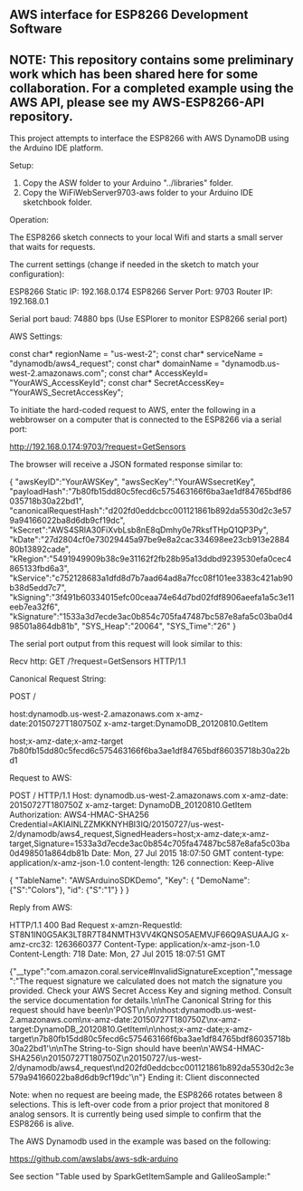 <h2><strong>AWS interface for ESP8266 Development Software</strong></h2>

<h2><strong>NOTE: This repository contains some preliminary work which has been shared here for some collaboration.
For a completed example using the AWS API, please see my AWS-ESP8266-API repository.</strong></h2>

This project attempts to interface the ESP8266 with AWS DynamoDB using the Arduino IDE platform.

Setup:

1. Copy the ASW folder to your Arduino "../libraries" folder.
2. Copy the WiFiWebServer9703-aws folder to your Arduino IDE sketchbook folder.

Operation:

The ESP8266 sketch connects to your local Wifi and starts a small server that waits for requests.

The current settings (change if needed in the sketch to match your configuration):

ESP8266 Static IP: 192.168.0.174
ESP8266 Server Port: 9703
Router IP: 192.168.0.1

Serial port baud: 74880 bps (Use ESPlorer to monitor ESP8266 serial port)

AWS Settings:

const char* regionName = "us-west-2";
const char* serviceName = "dynamodb/aws4_request";
const char* domainName = "dynamodb.us-west-2.amazonaws.com";
const char* AccessKeyId= "YourAWS_AccessKeyId";
const char* SecretAccessKey= "YourAWS_SecretAccessKey";

To initiate the hard-coded request to AWS, enter the following in a webbrowser on a computer that is connected to the ESP8266 via a serial port:

http://192.168.0.174:9703/?request=GetSensors

The browser will receive a JSON formated response similar to:

{
"awsKeyID":"YourAWSKey",
"awsSecKey":"YourAWSsecretKey",
"payloadHash":"7b80fb15dd80c5fecd6c575463166f6ba3ae1df84765bdf86035718b30a22bd1",
"canonicalRequestHash":"d202fd0eddcbcc001121861b892da5530d2c3e579a94166022ba8d6db9cf19dc",
"kSecret":"AWS4SRlA30FiXvbLsb8nE8qDmhy0e7RksfTHpQ1QP3Py",
"kDate":"27d2804cf0e73029445a97be9e8a2cac334698ee23cb913e288480b13892cade",
"kRegion":"5491949909b38c9e31162f2fb28b95a13ddbd9239530efa0cec4865133fbd6a3",
"kService":"c752128683a1dfd8d7b7aad64ad8a7fcc08f101ee3383c421ab90b38d5edd7c7",
"kSigning":"3f491b60334015efc00ceaa74e64d7bd02fdf8906aeefa1a5c3e11eeb7ea32f6",
"kSignature":"1533a3d7ecde3ac0b854c705fa47487bc587e8afa5c03ba0d498501a864db81b",
"SYS_Heap":"20064",
"SYS_Time":"26"
}

The serial port output from this request will look similar to this:


Recv http: GET /?request=GetSensors HTTP/1.1


Canonical Request String:

POST
/

host:dynamodb.us-west-2.amazonaws.com
x-amz-date:20150727T180750Z
x-amz-target:DynamoDB_20120810.GetItem

host;x-amz-date;x-amz-target
7b80fb15dd80c5fecd6c575463166f6ba3ae1df84765bdf86035718b30a22bd1


Request to AWS:


POST / HTTP/1.1
Host: dynamodb.us-west-2.amazonaws.com
x-amz-date: 20150727T180750Z
x-amz-target: DynamoDB_20120810.GetItem
Authorization: AWS4-HMAC-SHA256 Credential=AKIAINLZZMKKNYHBI3IQ/20150727/us-west-2/dynamodb/aws4_request,SignedHeaders=host;x-amz-date;x-amz-target,Signature=1533a3d7ecde3ac0b854c705fa47487bc587e8afa5c03ba0d498501a864db81b
Date: Mon, 27 Jul 2015 18:07:50 GMT
content-type: application/x-amz-json-1.0
content-length: 126
connection: Keep-Alive

{
    "TableName": "AWSArduinoSDKDemo",
    "Key": {
        "DemoName": {"S":"Colors"},
        "id": {"S":"1"}
    }
}


Reply from AWS:


HTTP/1.1 400 Bad Request
x-amzn-RequestId: ST8N1IN0G5AK3LT8R7T84NMTH3VV4KQNSO5AEMVJF66Q9ASUAAJG
x-amz-crc32: 1263660377
Content-Type: application/x-amz-json-1.0
Content-Length: 718
Date: Mon, 27 Jul 2015 18:07:51 GMT

{"__type":"com.amazon.coral.service#InvalidSignatureException","message":"The request signature we calculated does not match the signature you provided. Check your AWS Secret Access Key and signing method. Consult the service documentation for details.\n\nThe Canonical String for this request should have been\n'POST\n/\n\nhost:dynamodb.us-west-2.amazonaws.com\nx-amz-date:20150727T180750Z\nx-amz-target:DynamoDB_20120810.GetItem\n\nhost;x-amz-date;x-amz-target\n7b80fb15dd80c5fecd6c575463166f6ba3ae1df84765bdf86035718b30a22bd1'\n\nThe String-to-Sign should have been\n'AWS4-HMAC-SHA256\n20150727T180750Z\n20150727/us-west-2/dynamodb/aws4_request\nd202fd0eddcbcc001121861b892da5530d2c3e579a94166022ba8d6db9cf19dc'\n"}
Ending it: Client disconnected

Note: when no request are beeing made, the ESP8266 rotates between 8 selections. 
This is left-over code from a prior project that monitored 8 analog sensors. 
It is currently being used simple to confirm that the ESP8266 is alive.

The AWS Dynamodb used in the example was based on the following:

https://github.com/awslabs/aws-sdk-arduino

See section "Table used by SparkGetItemSample and GalileoSample:"





